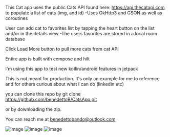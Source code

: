 This Cat app uses the public Cats API found here: https://api.thecatapi.com to populate a list of cats (img, and id)
-Uses OkHttp3 and GSON as well as coroutines

User can add cat to favorites list by tapping the heart button on the list and/or in the details view
-The users favorites are stored in a local room database

Click Load More button to pull more cats from cat API

Entire app is built with compose and hilt 

I'm using this app to test new kotlin/android features in jetpack 

This is not meant for production. It's only an example for me to reference and for others curious about what I can do (linkedin etc)

you can clone this repo by 
git clone https://github.com/benedettoB/CatsApp.git

or by downloading the zip. 

You can reach me at benedettobando@outlook.com



![image](https://github.com/user-attachments/assets/47acaaad-e24a-4f2c-afef-da80291ab2f8)
![image](https://github.com/user-attachments/assets/efafc8a3-5ac6-42ca-9539-7bf659203419)
![image](https://github.com/user-attachments/assets/a8a9a2b8-449c-4b3f-8535-e6456b1b7005)

